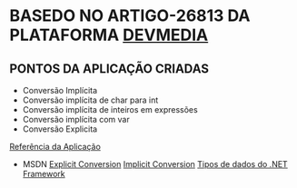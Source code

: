 # BASEDO NO ARTIGO-26813 DA PLATAFORMA [DEVMEDIA](https://www.devmedia.com.br/)

## PONTOS DA APLICAÇÃO CRIADAS

* Conversão Implícita
* Conversão implícita de char para int
* Conversão implícita de inteiros em expressões
* Conversão implícita com var
* Conversão Explicita

[Referência da Aplicação](https://www.devmedia.com.br/conversoes-de-dados-implicitas-e-explicitas-em-csharp/26813)

* MSDN
[Explicit Conversion](http://msdn.microsoft.com/en-us/library/yht2cx7b.aspx)
[Implicit Conversion](http://msdn.microsoft.com/en-us/library/y5b434w4.aspx)
[Tipos de dados do .NET Framework](http://www.devmedia.com.br/tipos-de-dados-do-net-framework/26812)